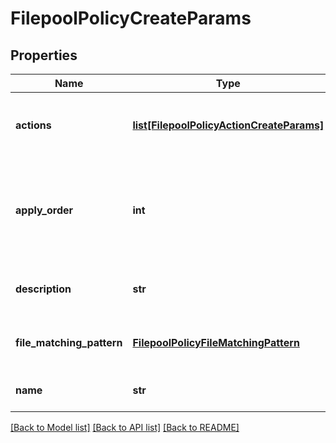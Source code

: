 # FilepoolPolicyCreateParams

## Properties
Name | Type | Description | Notes
------------ | ------------- | ------------- | -------------
**actions** | [**list[FilepoolPolicyActionCreateParams]**](FilepoolPolicyActionCreateParams.md) | A list of actions to be taken for matching files | [optional] 
**apply_order** | **int** | The order in which this policy should be applied (relative to other policies) | [optional] 
**description** | **str** | A description for this policy | [optional] 
**file_matching_pattern** | [**FilepoolPolicyFileMatchingPattern**](FilepoolPolicyFileMatchingPattern.md) | The file matching rules for this policy | 
**name** | **str** | A unique name for this policy | 

[[Back to Model list]](../README.md#documentation-for-models) [[Back to API list]](../README.md#documentation-for-api-endpoints) [[Back to README]](../README.md)


